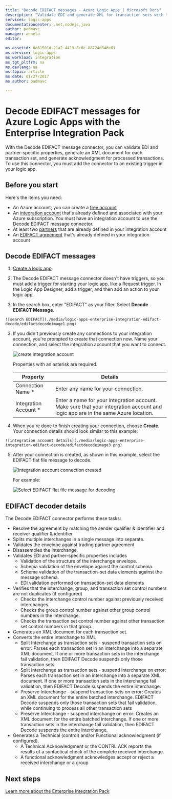 ```yaml
---
title: "Decode EDIFACT messages - Azure Logic Apps | Microsoft Docs"
description: "Validate EDI and generate XML for transaction sets with the EDIFACT message decoder in the Enterprise Integration Pack for Azure Logic Apps"
services: logic-apps
documentationcenter: .net,nodejs,java
author: padmavc
manager: anneta
editor: 

ms.assetid: 0e61501d-21a2-4419-8c6c-88724d346e81
ms.service: logic-apps
ms.workload: integration
ms.tgt_pltfrm: na
ms.devlang: na
ms.topic: article
ms.date: 01/27/2017
ms.author: padmavc

---
```


# Decode EDIFACT messages for Azure Logic Apps with the Enterprise Integration Pack

With the Decode EDIFACT message connector, you can validate EDI and partner-specific properties, generate an XML document for each transaction set, and generate acknowledgment for processed transactions. To use this connector, you must add the connector to an existing trigger in your logic app.

## Before you start

Here's the items you need:

* An Azure account; you can create a [free account](https://azure.microsoft.com/free)
* An [integration account](logic-apps-enterprise-integration-create-integration-account.md) that's already defined and associated with your Azure subscription. You must have an integration account to use the Decode EDIFACT message connector. 
* At least two [partners](logic-apps-enterprise-integration-partners.md) that are already defined in your integration account
* An [EDIFACT agreement](logic-apps-enterprise-integration-edifact.md) that's already defined in your integration account

## Decode EDIFACT messages

1. [Create a logic app](logic-apps-create-a-logic-app.md).

2. The Decode EDIFACT message connector doesn't have triggers, so you must add a trigger for starting your logic app, like a Request trigger. In the Logic App Designer, add a trigger, and then add an action to your logic app.

3.    In the search box, enter "EDIFACT" as your filter. Select **Decode EDIFACT Message**.
   
    ![search EDIFACT](./media/logic-apps-enterprise-integration-edifact-decode/edifactdecodeimage1.png)

3. If you didn't previously create any connections to your integration account, you're prompted to create that connection now. Name your connection, and select the integration account that you want to connect.
   
    ![create integration account](./media/logic-apps-enterprise-integration-edifact-decode/edifactdecodeimage2.png)

    Properties with an asterisk are required.

    | Property | Details |
    | --- | --- |
    | Connection Name * |Enter any name for your connection. |
    | Integration Account * |Enter a name for your integration account. Make sure that your integration account and logic app are in the same Azure location. |

4.    When you're done to finish creating your connection, choose **Create**. Your connection details should look similar to this example:

    ![integration account details](./media/logic-apps-enterprise-integration-edifact-decode/edifactdecodeimage3.png)  

5. After your connection is created, as shown in this example, select the EDIFACT flat file message to decode.

    ![integration account connection created](./media/logic-apps-enterprise-integration-edifact-decode/edifactdecodeimage4.png)  

    For example:

    ![Select EDIFACT flat file message for decoding](./media/logic-apps-enterprise-integration-edifact-decode/edifactdecodeimage5.png)  

## EDIFACT decoder details

The Decode EDIFACT connector performs these tasks: 

* Resolve the agreement by matching the sender qualifier & identifier and receiver qualifier & identifier
* Splits multiple interchanges in a single message into separate.
* Validates the envelope against trading partner agreement
* Disassembles the interchange.
* Validates EDI and partner-specific properties includes
  * Validation of the structure of the interchange envelope.
  * Schema validation of the envelope against the control schema.
  * Schema validation of the transaction-set data elements against the message schema.
  * EDI validation performed on transaction-set data elements
* Verifies that the interchange, group, and transaction set control numbers are not duplicates (if configured) 
  * Checks the interchange control number against previously received interchanges. 
  * Checks the group control number against other group control numbers in the interchange. 
  * Checks the transaction set control number against other transaction set control numbers in that group.
* Generates an XML document for each transaction set.
* Converts the entire interchange to XML 
  * Split Interchange as transaction sets - suspend transaction sets on error: Parses each transaction set in an interchange into a separate XML document. If one or more transaction sets in the interchange fail validation, then EDIFACT Decode suspends only those transaction sets. 
  * Split Interchange as transaction sets - suspend interchange on error: Parses each transaction set in an interchange into a separate XML document.  If one or more transaction sets in the interchange fail validation, then EDIFACT Decode suspends the entire interchange.
  * Preserve Interchange - suspend transaction sets on error: Creates an XML document for the entire batched interchange. EDIFACT Decode suspends only those transaction sets that fail validation, while continuing to process all other transaction sets
  * Preserve Interchange - suspend interchange on error: Creates an XML document for the entire batched interchange. If one or more transaction sets in the interchange fail validation, then EDIFACT Decode suspends the entire interchange, 
* Generates a Technical (control) and/or Functional acknowledgment (if configured).
  * A Technical Acknowledgment or the CONTRL ACK reports the results of a syntactical check of the complete received interchange.
  * A functional acknowledgment acknowledges accept or reject a received interchange or a group

## Next steps
[Learn more about the Enterprise Integration Pack](logic-apps-enterprise-integration-overview.md "Learn about Enterprise Integration Pack") 



<!--HONumber=Apr17_HO1-->

